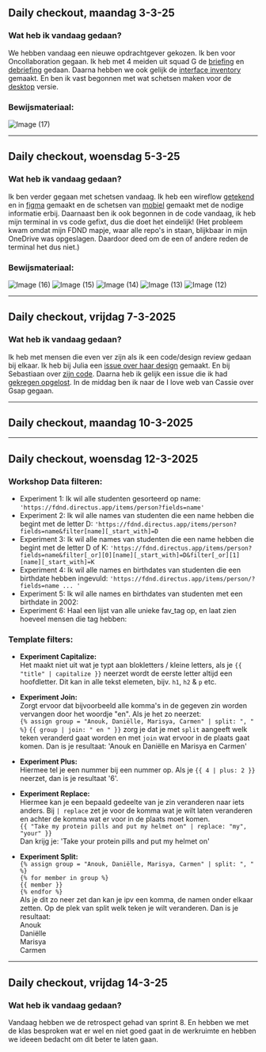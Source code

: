 ## Daily checkout, maandag 3-3-25
### Wat heb ik vandaag gedaan?
We hebben vandaag een nieuwe opdrachtgever gekozen. Ik ben voor Oncollaboration gegaan. Ik heb met 4 meiden uit squad G de [briefing](https://github.com/AnoukdeRooij24/server-side-rendering-server-side-website/issues/1#issue-2890509258) en [debriefing](https://github.com/AnoukdeRooij24/server-side-rendering-server-side-website/issues/1#issuecomment-2694295831) gedaan. Daarna hebben we ook gelijk de [interface inventory](https://github.com/AnoukdeRooij24/server-side-rendering-server-side-website/issues/3#issuecomment-2700995306) gemaakt. En ben ik vast begonnen met wat schetsen maken voor de [desktop](https://github.com/AnoukdeRooij24/server-side-rendering-server-side-website/issues/2#issuecomment-2700981599) versie.

### Bewijsmateriaal:
![Image (17)](https://github.com/user-attachments/assets/16be0f82-4d05-4469-a054-76b674fe747a)


***
## Daily checkout, woensdag 5-3-25
### Wat heb ik vandaag gedaan?
Ik ben verder gegaan met schetsen vandaag. Ik heb een wireflow [getekend](https://github.com/AnoukdeRooij24/server-side-rendering-server-side-website/issues/2#issuecomment-2700970460) en in [figma](https://github.com/AnoukdeRooij24/server-side-rendering-server-side-website/issues/2#issuecomment-2700980490) gemaakt en de schetsen van [mobiel](https://github.com/AnoukdeRooij24/server-side-rendering-server-side-website/issues/2#issuecomment-2700981154) gemaakt met de nodige informatie erbij. Daarnaast ben ik ook begonnen in de code vandaag, ik heb mijn terminal in vs code gefixt, dus die doet het eindelijk! (Het probleem kwam omdat mijn FDND mapje, waar alle repo's in staan, blijkbaar in mijn OneDrive was opgeslagen. Daardoor deed om de een of andere reden de terminal het dus niet.) 

### Bewijsmateriaal:
![Image (16)](https://github.com/user-attachments/assets/03dbebff-cbe2-41eb-8c13-b82668208568)
![Image (15)](https://github.com/user-attachments/assets/d4bfc9a2-862f-4f66-a441-2af9bb0f588c)
![Image (14)](https://github.com/user-attachments/assets/3c13f6ec-1f37-47ef-9844-4f8d25fb2826)
![Image (13)](https://github.com/user-attachments/assets/d9cf1580-4675-41fc-af5d-adb794f8a157)
![Image (12)](https://github.com/user-attachments/assets/1962cb60-1586-472f-bd0a-67e9d02a6c31)

***
## Daily checkout, vrijdag 7-3-2025
### Wat heb ik vandaag gedaan?
Ik heb met mensen die even ver zijn als ik een code/design review gedaan bij elkaar. Ik heb bij Julia een [issue over haar design](https://github.com/julia-stevens/server-side-rendering-server-side-website/issues/3#issuecomment-2706100037) gemaakt.
En bij Sebastiaan over [zijn code](https://github.com/Sebastiaan-hva/server-side-rendering-server-side-website/issues/7). Daarna heb ik gelijk een issue die ik had [gekregen opgelost](https://github.com/AnoukdeRooij24/server-side-rendering-server-side-website/issues/5). In de middag ben ik naar de I love web van Cassie over Gsap gegaan.

***
## Daily checkout, maandag 10-3-2025


***
## Daily checkout, woensdag 12-3-2025
### Workshop Data filteren: 
- Experiment 1: Ik wil alle studenten gesorteerd op name: `'https://fdnd.directus.app/items/person?fields=name'`
- Experiment 2: Ik wil alle names van studenten die een name hebben die begint met de letter D: `'https://fdnd.directus.app/items/person?fields=name&filter[name][_start_with]=D`
- Experiment 3: Ik wil alle names van studenten die een name hebben die begint met de letter D of K: `'https://fdnd.directus.app/items/person?fields=name&filter[_or][0][name][_start_with]=D&filter[_or][1][name][_start_with]=K`
- Experiment 4: Ik wil alle names en birthdates van studenten die een birthdate hebben ingevuld: `'https://fdnd.directus.app/items/person/?fields=name ... '`
- Experiment 5: Ik wil alle names en birthdates van studenten met een birthdate in 2002: 
- Experiment 6: Haal een lijst van alle unieke fav_tag op, en laat zien hoeveel mensen die tag hebben: 

### Template filters:
- **Experiment Capitalize:** <br>
Het maakt niet uit wat je typt aan blokletters / kleine letters, als je `{{ "title" | capitalize }}` neerzet wordt de eerste letter altijd een hoofdletter. Dit kan in alle tekst elemeten, bijv. `h1`, `h2` & `p` etc.

- **Experiment Join:** <br>
Zorgt ervoor dat bijvoorbeeld alle komma's in de gegeven zin worden vervangen door het woordje "en". Als je het zo neerzet: <br>
`{% assign group = "Anouk, Daniëlle, Marisya, Carmen" | split: ", " %}` `{{ group | join: " en " }}` zorg je dat je met `split` aangeeft welk teken veranderd gaat worden en met `join` wat ervoor in de plaats gaat komen. Dan is je resultaat: 'Anouk en Daniëlle en Marisya en Carmen'

- **Experiment Plus:** <br>
Hiermee tel je een nummer bij een nummer op. Als je `{{ 4 | plus: 2 }}` neerzet, dan is je resultaat '6'.

- **Experiment Replace:** <br>
Hiermee kan je een bepaald gedeelte van je zin veranderen naar iets anders. Bij `| replace` zet je voor de komma wat je wilt laten veranderen en achter de komma wat er voor in de plaats moet komen. <br>
`{{ "Take my protein pills and put my helmet on" | replace: "my", "your" }}` <br>
Dan krijg je: 'Take your protein pills and put my helmet on' 

- **Experiment Split:** <br>
`{% assign group = "Anouk, Daniëlle, Marisya, Carmen" | split: ", " %}` <br> 
`{% for member in group %}` <br>
  `{{ member }}`<br>
`{% endfor %}`<br>
Als je dit zo neer zet dan kan je ipv een komma, de namen onder elkaar zetten. Op de plek van split welk teken je wilt veranderen. Dan is je resultaat: <br>
Anouk <br>
Daniëlle <br>
Marisya <br>
Carmen <br>

***
## Daily checkout, vrijdag 14-3-25
### Wat heb ik vandaag gedaan?
Vandaag hebben we de retrospect gehad van sprint 8. En hebben we met de klas besproken wat er wel en niet goed gaat in de werkruimte en hebben we ideeen bedacht om dit beter te laten gaan.  